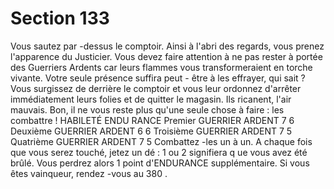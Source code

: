 # Section 133

Vous sautez par -dessus le comptoir. Ainsi à  l'abri des regards, vous prenez l'apparence du
Justicier. Vous devez faire attention à ne pas rester à portée des Guerriers Ardents car
leurs flammes vous transformeraient en torche vivante. Votre seule présence suffira peut -
être à les effrayer, qui sait ? Vous surgissez de derrière le comptoir et vous leur ordonnez
d'arrêter immédiatement leurs folies et de quitter le magasin. Ils ricanent, l'air mauvais.
Bon, il ne vous reste plus qu'une seule chose à faire : les combattre !
HABILETÉ ENDU RANCE
Premier
GUERRIER ARDENT     7       6
Deuxième
GUERRIER ARDENT     6       6
Troisième
GUERRIER ARDENT     7       5
Quatrième
GUERRIER ARDENT     7       5
Combattez -les un à un. A chaque fois que vous serez touché, jetez un dé : 1 ou 2
signifiera q ue vous avez été brûlé. Vous perdrez alors 1 point d'ENDURANCE
supplémentaire. Si vous êtes vainqueur, rendez -vous au  380 .